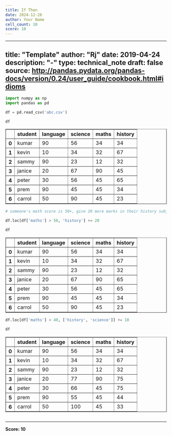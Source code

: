 ```yaml
---
title: If Then
date: 2024-12-26
author: Your Name
cell_count: 10
score: 10
---
```


---
title: "Template"
author: "Rj"
date: 2019-04-24
description: "-"
type: technical_note
draft: false
source: http://pandas.pydata.org/pandas-docs/version/0.24/user_guide/cookbook.html#idioms
---

```python
import numpy as np
import pandas as pd
```


```python
df = pd.read_csv('abc.csv')
```


```python
df
```




<div>
<style scoped>
    .dataframe tbody tr th:only-of-type {
        vertical-align: middle;
    }

    .dataframe tbody tr th {
        vertical-align: top;
    }

    .dataframe thead th {
        text-align: right;
    }
</style>
<table border="1" class="dataframe">
  <thead>
    <tr style="text-align: right;">
      <th></th>
      <th>student</th>
      <th>language</th>
      <th>science</th>
      <th>maths</th>
      <th>history</th>
    </tr>
  </thead>
  <tbody>
    <tr>
      <th>0</th>
      <td>kumar</td>
      <td>90</td>
      <td>56</td>
      <td>34</td>
      <td>34</td>
    </tr>
    <tr>
      <th>1</th>
      <td>kevin</td>
      <td>10</td>
      <td>34</td>
      <td>32</td>
      <td>67</td>
    </tr>
    <tr>
      <th>2</th>
      <td>sammy</td>
      <td>90</td>
      <td>23</td>
      <td>12</td>
      <td>32</td>
    </tr>
    <tr>
      <th>3</th>
      <td>janice</td>
      <td>20</td>
      <td>67</td>
      <td>90</td>
      <td>45</td>
    </tr>
    <tr>
      <th>4</th>
      <td>peter</td>
      <td>30</td>
      <td>56</td>
      <td>45</td>
      <td>65</td>
    </tr>
    <tr>
      <th>5</th>
      <td>prem</td>
      <td>90</td>
      <td>45</td>
      <td>45</td>
      <td>34</td>
    </tr>
    <tr>
      <th>6</th>
      <td>carrol</td>
      <td>50</td>
      <td>90</td>
      <td>45</td>
      <td>23</td>
    </tr>
  </tbody>
</table>
</div>




```python
# someone's math score is 50+, give 20 more marks in their history subject as well
```


```python
df.loc[df['maths'] > 50, 'history'] += 20
```


```python
df
```




<div>
<style scoped>
    .dataframe tbody tr th:only-of-type {
        vertical-align: middle;
    }

    .dataframe tbody tr th {
        vertical-align: top;
    }

    .dataframe thead th {
        text-align: right;
    }
</style>
<table border="1" class="dataframe">
  <thead>
    <tr style="text-align: right;">
      <th></th>
      <th>student</th>
      <th>language</th>
      <th>science</th>
      <th>maths</th>
      <th>history</th>
    </tr>
  </thead>
  <tbody>
    <tr>
      <th>0</th>
      <td>kumar</td>
      <td>90</td>
      <td>56</td>
      <td>34</td>
      <td>34</td>
    </tr>
    <tr>
      <th>1</th>
      <td>kevin</td>
      <td>10</td>
      <td>34</td>
      <td>32</td>
      <td>67</td>
    </tr>
    <tr>
      <th>2</th>
      <td>sammy</td>
      <td>90</td>
      <td>23</td>
      <td>12</td>
      <td>32</td>
    </tr>
    <tr>
      <th>3</th>
      <td>janice</td>
      <td>20</td>
      <td>67</td>
      <td>90</td>
      <td>65</td>
    </tr>
    <tr>
      <th>4</th>
      <td>peter</td>
      <td>30</td>
      <td>56</td>
      <td>45</td>
      <td>65</td>
    </tr>
    <tr>
      <th>5</th>
      <td>prem</td>
      <td>90</td>
      <td>45</td>
      <td>45</td>
      <td>34</td>
    </tr>
    <tr>
      <th>6</th>
      <td>carrol</td>
      <td>50</td>
      <td>90</td>
      <td>45</td>
      <td>23</td>
    </tr>
  </tbody>
</table>
</div>




```python
df.loc[df['maths'] > 40, ['history', 'science']] += 10
```


```python
df
```




<div>
<style scoped>
    .dataframe tbody tr th:only-of-type {
        vertical-align: middle;
    }

    .dataframe tbody tr th {
        vertical-align: top;
    }

    .dataframe thead th {
        text-align: right;
    }
</style>
<table border="1" class="dataframe">
  <thead>
    <tr style="text-align: right;">
      <th></th>
      <th>student</th>
      <th>language</th>
      <th>science</th>
      <th>maths</th>
      <th>history</th>
    </tr>
  </thead>
  <tbody>
    <tr>
      <th>0</th>
      <td>kumar</td>
      <td>90</td>
      <td>56</td>
      <td>34</td>
      <td>34</td>
    </tr>
    <tr>
      <th>1</th>
      <td>kevin</td>
      <td>10</td>
      <td>34</td>
      <td>32</td>
      <td>67</td>
    </tr>
    <tr>
      <th>2</th>
      <td>sammy</td>
      <td>90</td>
      <td>23</td>
      <td>12</td>
      <td>32</td>
    </tr>
    <tr>
      <th>3</th>
      <td>janice</td>
      <td>20</td>
      <td>77</td>
      <td>90</td>
      <td>75</td>
    </tr>
    <tr>
      <th>4</th>
      <td>peter</td>
      <td>30</td>
      <td>66</td>
      <td>45</td>
      <td>75</td>
    </tr>
    <tr>
      <th>5</th>
      <td>prem</td>
      <td>90</td>
      <td>55</td>
      <td>45</td>
      <td>44</td>
    </tr>
    <tr>
      <th>6</th>
      <td>carrol</td>
      <td>50</td>
      <td>100</td>
      <td>45</td>
      <td>33</td>
    </tr>
  </tbody>
</table>
</div>




```python

```


---
**Score: 10**